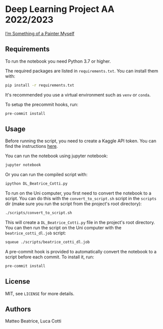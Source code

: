 # Deep Learning Project AA 2022/2023

[I’m Something of a Painter Myself](https://www.kaggle.com/competitions/gan-getting-started/overview)

## Requirements

To run the notebook you need Python 3.7 or higher.

The required packages are listed in `requirements.txt`. You can install them with:
```bash
pip install -r requirements.txt
```

It's recommended you use a virtual environment such as `venv` or `conda`.

To setup the precommit hooks, run:
```bash
pre-commit install
```

## Usage

Before running the script, you need to create a Kaggle API token. You can find the instructions [here](https://www.kaggle.com/docs/api#getting-started-installation-&-authentication).

You can run the notebook using jupyter notebook:
```bash
jupyter notebook
```

Or you can run the compiled script with:
```bash
ipython DL_Beatrice_Cotti.py
```

To run on the Uni computer, you first need to convert the notebook to a script. You can do this with the `convert_to_script.sh` script in the `scripts` dir (make sure you run the script from the project's root directory):
```bash 
./scripts/convert_to_script.sh
```
This will create a `DL_Beatrice_Cotti.py` file in the project's root directory.
You can then run the script on the Uni computer with the `beatrice_cotti_dl.job` script:
```bash
squeue ./scripts/beatrice_cotti_dl.job
```

A pre-commit hook is provided to automatically convert the notebook to a script before each commit. To install it, run:
```bash
pre-commit install
```

## License

MIT, see `LICENSE` for more details.

## Authors

Matteo Beatrice, Luca Cotti